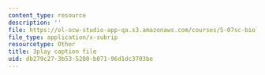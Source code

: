 ```yaml
---
content_type: resource
description: ''
file: https://ol-ocw-studio-app-qa.s3.amazonaws.com/courses/5-07sc-biological-chemistry-i-fall-2013/db279c273b535200b07196d1dc3703be_Kl2KpdlB8SQ.vtt
file_type: application/x-subrip
resourcetype: Other
title: 3play caption file
uid: db279c27-3b53-5200-b071-96d1dc3703be
---
```

